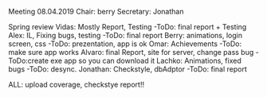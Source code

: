 Meeting 08.04.2019
Chair: berry
Secretary: Jonathan

Spring review
Vidas: Mostly Report, Testing
-ToDo: final report + Testing
Alex: IL, Fixing bugs, testing
-ToDo: final report
Berry: animations, login screen, css
-ToDo: prezentation, app is ok
Omar: Achievements
-ToDo: make sure app works
Alvaro: final Report, site for server, change pass bug
-ToDo:create exe app so you can download it
Lachko: Animations, fixed bugs
-ToDo: desync.
Jonathan: Checkstyle, dbAdptor
-ToDo: final report


ALL: upload coverage, checkstye report!!